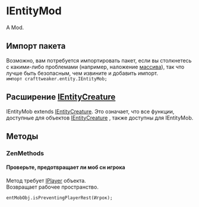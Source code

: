 # IEntityMod

A Mod.

## Импорт пакета

Возможно, вам потребуется импортировать пакет, если вы столкнетесь с какими-либо проблемами (например, наложение [массива](/AdvancedFunctions/Arrays_and_Loops/)), так что лучше быть безопасным, чем извините и добавить импорт.  
`импорт crafttweaker.entity.IEntityMob;`

## Расширение [IEntityCreature](/Vanilla/Entities/IEntityCreature/)

IEntityMob extends [IEntityCreature](/Vanilla/Entities/IEntityCreature/). Это означает, что все функции, доступные для объектов [IEntityCreature](/Vanilla/Entities/IEntityCreature/) , также доступны для IEntityMob.

## Методы

### ZenMethods

#### Проверьте, предотвращает ли моб сн игрока

Метод требует [IPlayer](/Vanilla/Players/IPlayer/) объекта.  
Возвращает рабочее пространство.

```zenscript
entMobObj.isPreventingPlayerRest(Игрок);
```